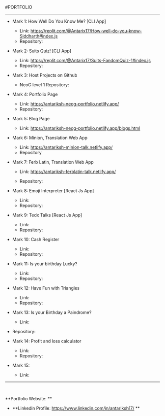 #PORTFOLIO
<hr>

- Mark 1: How Well Do You Know Me? [CLI App]
  - Link: https://replit.com/@Antarix17/How-well-do-you-know-Siddharth#index.js
  - Repository: 
- Mark 2: Suits Quiz! [CLI App]
  - Link: https://replit.com/@Antarix17/Suits-FandomQuiz-1#index.js
  - Repository: 

- Mark 3: Host Projects on Github
  - NeoG level 1 Repository: 
  
- Mark 4: Portfolio Page
  - Link: https://antariksh-neog-portfolio.netlify.app/
  - Repository:

- Mark 5: Blog Page
  - Link: https://antariksh-neog-portfolio.netlify.app/blogs.html
  
- Mark 6: Minion, Translation Web App
  - Link: https://antariksh-minion-talk.netlify.app/
  - Repository

- Mark 7: Ferb Latin, Translation Web App
  - Link: https://antariksh-ferblatin-talk.netlify.app/
  
  - Repository:

- Mark 8: Emoji Interpreter [React Js App]
  - Link: 
  - Repository:

- Mark 9: Tedx Talks [React Js App]
  - Link: 
  - Repository:

- Mark 10: Cash Register
  - Link: 
   - Repository:

- Mark 11: Is your birthday Lucky?
  - Link: 
  - Repository:
 
- Mark 12: Have Fun with Triangles
  - Link: 
  - Repository:
 
- Mark 13: Is your Birthday a Paindrome?
  - Link: 
 - Repository:
  
- Mark 14: Profit and loss calculator
  - Link: 
  - Repository:
 
- Mark 15:
  - Link: 

<hr>
<br>

**Portfolio Website:                         **

- **Linkedin Profile:  https://www.linkedin.com/in/antariksh17/ **








